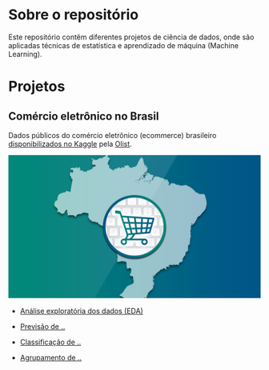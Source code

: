 # Sobre o repositório

Este repositório contêm diferentes projetos de ciência de dados, onde são aplicadas técnicas de estatística e aprendizado de  máquina (Machine Learning).

# Projetos

## Comércio eletrônico no Brasil

Dados públicos do comércio eletrônico (ecommerce) brasileiro [disponibilizados no Kaggle](https://www.kaggle.com/olistbr/brazilian-ecommerce) pela [Olist]( https://olist.com/).

![](https://raw.githubusercontent.com/pedrohrafael/data-science/main/projects/brazilian-ecommerce/ecommerce-brazil.jpg?token=AOJSUEFEN34MIKMX3WR2GXLBJTYLE)

*  [Análise exploratória dos dados (EDA)](https://github.com/pedrohrafael/data-science/tree/main/projects/brazilian-ecommerce/Analise%20exploratoria%20de%20dados)

* [Previsão de ..]()

* [Classificação de ..]()

* [Agrupamento de ..]()
